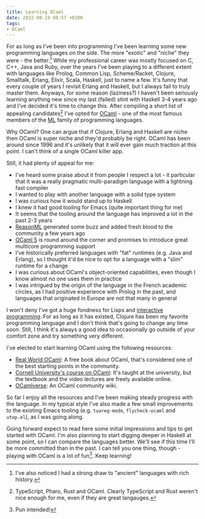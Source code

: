 ```yaml
---
title: Learning OCaml
date: 2022-08-19 08:57 +0300
tags:
- OCaml
---
```


For as long as I've been into programming I've been learning some new
programming languages on the side. The more "exotic" and "niche" they were - the
better.[^1] While my professional career was mostly focused on C, C++, Java and
Ruby, over the years I've been playing to a different extent with languages like
Prolog, Common Lisp, Scheme/Racket, Clojure, Smalltalk, Erlang, Elixir, Scala,
Haskell, just to name a few. It's funny that every couple of years I revisit
Erlang and Haskell, but I always fail to truly master them. Anyways, for some
reason (laziness?) I haven't been seriously learning anything new since my last
(failed) stint with Haskell 3-4 years ago and I've decided it's time to change
this. After compiling a short list of appealing candidates[^2] I've opted for
[OCaml](https://ocaml.org) - one of the most famous members of the [ML](https://en.wikipedia.org/wiki/ML_(programming_language)) family of programming languages.

Why OCaml? One can argue that if Clojure, Erlang and Haskell are niche then OCaml is super niche and they'd probably be right. OCaml has been around since 1996 and it's unlikely that it will ever gain much traction at this point. I can't think of a single OCaml killer app.

Still, it had plenty of appeal for me:

- I've heard some praise about it from people I respect a lot - it particular that it was a really pragmatic multi-paradigm language with a lightning fast compiler
- I wanted to play with another language with a solid type system
- I was curious how it would stand up to Haskell
- I knew it had good tooling for Emacs (quite important thing for me)
- It seems that the tooling around the language has improved a lot in the past 2-3 years
- [ReasonML](https://reasonml.github.io/) generated some buzz and added fresh blood to the community a few years ago
- [OCaml 5](https://discuss.ocaml.org/t/the-road-to-ocaml-5-0/8584) is round around the corner and promises to introduce great multicore programming support
- I've historically preferred languages with "fat" runtimes (e.g. Java and Erlang), so I thought it'd be nice to opt for a language with a "slim" runtime for a change
- I was curious about OCaml's object-oriented capabilities, even though I know almost no one uses them in practice
- I was intrigued by the origin of the language in the French academic circles, as I had positive experience with Prolog in the past, and languages that originated in Europe are not that many in general

I won't deny I've got a huge fondness for Lisps and [interactive
programming](https://docs.cider.mx/cider/usage/interactive_programming.html). For
as long as it has existed, Clojure has been my favorite programming language and
I don't think that's going to change any time soon. Still, I think it's always a
good idea to occasionally go outside of your comfort zone and try something very
different.

I've elected to start learning OCaml using the following resources:

- [Real World OCaml](https://dev.realworldocaml.org/): A free book about OCaml, that's considered one of the best starting points in the community.
- [Cornell University's course on OCaml](https://cs3110.github.io/textbook/cover.html): It's taught at the university, but the textbook and the video lectures are freely available online.
- [OCamlverse](https://ocamlverse.github.io/): An OCaml community wiki.

So far I enjoy all the resources and I've been making steady progress with the language. In my typical style I've also made a few small improvements to the existing Emacs tooling (e.g. `tuareg-mode`, `flycheck-ocaml` and `utop.el`), as I was going along.

Going forward expect to read here some initial impressions and tips to get
started with OCaml. I'm also planning to start digging deeper in Haskell at some
point, so I can compare the languages better. We'll see if this time I'll be
more committed than in the past. I can tell you one thing, though - playing with
OCaml is a lot of fun[^3]. Keep learning!

[^1]: I've also noticed I had a strong draw to "ancient" languages with rich history.
[^2]: TypeScript, Pharo, Rust and OCaml. Clearly TypeScript and Rust weren't nice enough for me, even if they are great langauges.
[^3]: Pun intended!
